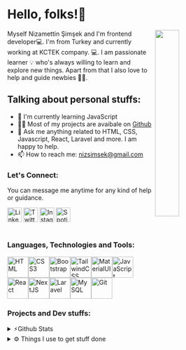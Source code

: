 
# Hello, folks!👋

<img width="33%"  align="right" src="https://cdn.dribbble.com/users/600557/screenshots/3625204/untitled-1.gif" >
 
Myself Nizamettin Şimşek and I'm frontend developer💻. 
I'm from Turkey and currently working at KCTEK company. 💻.
I am passionate learner 💡 who's always willing to learn and explore new things. 
Apart from that I also love to help and guide newbies 👨‍💻. 

## Talking about personal stuffs:

- 🌱 I'm currently learning JavaScript
- 👨‍💻 Most of my projects are avaibale on [Github](https://github.com/nizsimsek?tab=repositories)
- 💬 Ask me anything related to HTML, CSS, Javascript, React, Laravel and more. I am happy to help.
- 📫 How to reach me: nizsimsek@gmail.com

### Let's Connect:

You can message me anytime for any kind of help or guidance. 

[<img alt = "Linkedin" width = "33px" src = "https://cdn-icons-png.flaticon.com/512/174/174857.png" />][linkedin]
[<img alt = "Twitter" width = "33px" src = "https://cdn-icons-png.flaticon.com/512/733/733579.png" />][twitter]
[<img alt = "Instagram" width = "33px" src = "https://cdn-icons-png.flaticon.com/512/1409/1409946.png" />][instagram]
[<img alt = "Spotify" width = "33px" src = "https://cdn-icons-png.flaticon.com/512/2111/2111624.png" />][spotify] 

[linkedin]: https://www.linkedin.com/in/nizsimsek/
[twitter]: https://twitter.com/ilahinizo
[instagram]: https://www.instagram.com/ilahinizo/
[spotify]: https://open.spotify.com/user/crfbvm1o3869vms2x7frx93nu?si=01050e1e72b94642

#

### Languages, Technologies and Tools:

<img alt = "HTML" width = "48px" src = "https://img.icons8.com/color/48/000000/html-5--v1.png" /><img alt = "CSS3" width = "48px" src = "https://img.icons8.com/color/48/000000/css3.png" /><img alt = "Bootstrap" width = "48px" src = "https://img.icons8.com/color/512/bootstrap.png" /><img alt = "TailwindCSS" width = "48px" src = "https://img.icons8.com/color/512/tailwindcss.png" /><img alt = "MaterialUI" width = "48px" src = "https://img.icons8.com/color/512/material-ui.png" /><img alt = "JavaScript" width = "48px" src = "https://img.icons8.com/color/48/000000/javascript--v1.png" /><img alt = "React" width = "48px" src = "https://img.icons8.com/plasticine/100/000000/react.png" /><img alt = "NextJS" width = "48px" src = "https://img.icons8.com/color/512/nextjs.png" /><img alt = "Laravel" width = "48px" src="https://img.icons8.com/fluency/512/laravel.png" /><img alt = "MySQL" width = "48px" src = "https://img.icons8.com/color/512/mysql-logo.png" /><img alt = "Git" width = "48px" src = "https://img.icons8.com/color/344/git.png" />

### Projects and Dev stuffs:

<details>
<summary> ⚡Github Stats</summary>

[![Anurag's GitHub stats](https://github-readme-stats.vercel.app/api?username=nizsimsek&show_icons=true)](https://github.com/anuraghazra/github-readme-stats)
[![Top Langs](https://github-readme-stats.vercel.app/api/top-langs/?username=nizsimsek&layout=compact&card_width=280&langs_count=8)](https://github.com/anuraghazra/github-readme-stats)

</details>

<details>
<summary> ⚙️ Things I use to get stuff done</summary>

- **OS:** Ubuntu v20.04 but sometimes Windows 10 <br/>
- **Laptop:** ASUS FX553VD-DM160 but some components update<br/>
- **Code Editor:** VSCode <br/>
</details>
